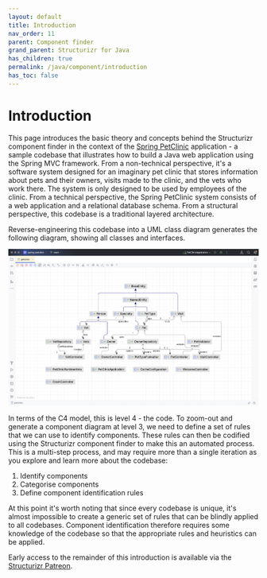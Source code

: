 ```yaml
---
layout: default
title: Introduction
nav_order: 11
parent: Component finder
grand_parent: Structurizr for Java
has_children: true
permalink: /java/component/introduction
has_toc: false
---
```


# Introduction

This page introduces the basic theory and concepts behind the Structurizr component finder in the context
of the [Spring PetClinic](https://github.com/spring-projects/spring-petclinic) application - a sample codebase that illustrates how to build a Java web application using 
the Spring MVC framework. From a non-technical perspective, it's a software system designed for an imaginary pet clinic 
that stores information about pets and their owners, visits made to the clinic, and the vets who work there. The system 
is only designed to  be used by employees of the clinic. From a technical perspective, the Spring PetClinic system 
consists of a web application and a relational database schema. From a structural perspective, this codebase is a 
traditional layered architecture.  

Reverse-engineering this codebase into a UML class diagram generates the following diagram, showing all classes 
and interfaces.

[![](./images/spring-petclinic-1.png)](./images/spring-petclinic-1.png)

In terms of the C4 model, this is level 4 - the code. To zoom-out and generate a component diagram at level 3, we need 
to define a set of rules that we can use to identify components. These rules can then be codified using the Structurizr
component finder to make this an automated process. This is a multi-step process, and may require more than a single 
iteration as you explore and learn more about the codebase:

1. Identify components
1. Categorise components
1. Define component identification rules

At this point it's worth noting that since every codebase is unique, it's almost impossible to create a generic set of 
rules that can be blindly applied to all codebases. Component identification therefore requires some knowledge of the 
codebase so that the appropriate rules and heuristics can be applied.

Early access to the remainder of this introduction is available via the [Structurizr Patreon](https://patreon.com/structurizr).